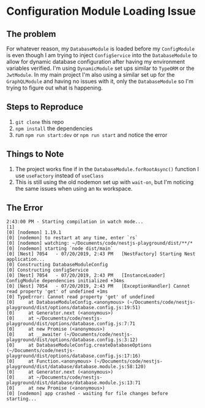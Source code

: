 # Configuration Module Loading Issue

## The problem

For whatever reason, my `DatabaseModule` is loaded before my `ConfigModule` is even though I am trying to inject `ConfigService` into the `DatabaseModule` to allow for dynamic database configuration after having my environment variables verified. I'm using `DynamicModule` set ups similar to `TypeORM` or the `JwtModule`. In my main project I'm also using a similar set up for the `GraphQLModule` and having no issues with it, only the `DatabaseModule` so I'm trying to figure out what is happening.

## Steps to Reproduce

1. `git clone` this repo
2. `npm install` the dependencies
3. run `npm run start:dev` or `npm run start` and notice the error

## Things to Note

1. The project works fine if in the `DatabaseModule.forRootAsync()` function I use `useFactory` instead of `useClass`
2. This is still using the old nodemon set up with `wait-on`, but I'm noticing the same issues when using an `Nx` workspace.

## The Error

```shell
2:43:00 PM - Starting compilation in watch mode...
[1] 
[0] [nodemon] 1.19.1
[0] [nodemon] to restart at any time, enter `rs`
[0] [nodemon] watching: ~/Documents/code/nestjs-playground/dist/**/*
[0] [nodemon] starting `node dist/main`
[0] [Nest] 7054   - 07/20/2019, 2:43 PM   [NestFactory] Starting Nest application...
[0] Constructing DatabaseModuleConfig
[0] Constructing configService
[0] [Nest] 7054   - 07/20/2019, 2:43 PM   [InstanceLoader] ConfigModule dependencies initialized +34ms
[0] [Nest] 7054   - 07/20/2019, 2:43 PM   [ExceptionHandler] Cannot read property 'get' of undefined +1ms
[0] TypeError: Cannot read property 'get' of undefined
[0]     at DatabaseModuleConfig.<anonymous> (~/Documents/code/nestjs-playground/dist/options/database.config.js:19:51)
[0]     at Generator.next (<anonymous>)
[0]     at ~/Documents/code/nestjs-playground/dist/options/database.config.js:7:71
[0]     at new Promise (<anonymous>)
[0]     at __awaiter (~/Documents/code/nestjs-playground/dist/options/database.config.js:3:12)
[0]     at DatabaseModuleConfig.createDatabaseOptions (~/Documents/code/nestjs-playground/dist/options/database.config.js:17:16)
[0]     at Function.<anonymous> (~/Documents/code/nestjs-playground/dist/database/database.module.js:58:120)
[0]     at Generator.next (<anonymous>)
[0]     at ~/Documents/code/nestjs-playground/dist/database/database.module.js:13:71
[0]     at new Promise (<anonymous>)
[0] [nodemon] app crashed - waiting for file changes before starting...
```